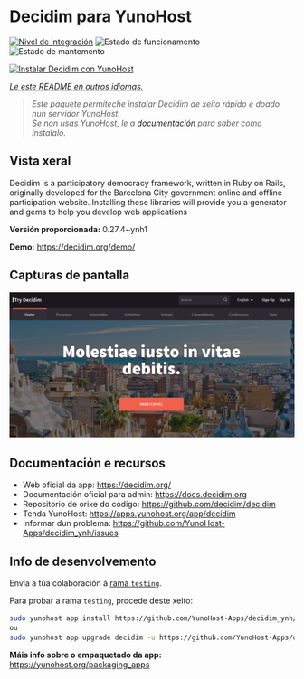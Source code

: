 <!--
NOTA: Este README foi creado automáticamente por <https://github.com/YunoHost/apps/tree/master/tools/readme_generator>
NON debe editarse manualmente.
-->

# Decidim para YunoHost

[![Nivel de integración](https://dash.yunohost.org/integration/decidim.svg)](https://ci-apps.yunohost.org/ci/apps/decidim/) ![Estado de funcionamento](https://ci-apps.yunohost.org/ci/badges/decidim.status.svg) ![Estado de mantemento](https://ci-apps.yunohost.org/ci/badges/decidim.maintain.svg)

[![Instalar Decidim con YunoHost](https://install-app.yunohost.org/install-with-yunohost.svg)](https://install-app.yunohost.org/?app=decidim)

*[Le este README en outros idiomas.](./ALL_README.md)*

> *Este paquete permíteche instalar Decidim de xeito rápido e doado nun servidor YunoHost.*  
> *Se non usas YunoHost, le a [documentación](https://yunohost.org/install) para saber como instalalo.*

## Vista xeral

Decidim is a participatory democracy framework, written in Ruby on Rails, originally developed for the Barcelona City government online and offline participation website. Installing these libraries will provide you a generator and gems to help you develop web applications


**Versión proporcionada:** 0.27.4~ynh1

**Demo:** <https://decidim.org/demo/>

## Capturas de pantalla

![Captura de pantalla de Decidim](./doc/screenshots/screenshot1.PNG)

## Documentación e recursos

- Web oficial da app: <https://decidim.org/>
- Documentación oficial para admin: <https://docs.decidim.org>
- Repositorio de orixe do código: <https://github.com/decidim/decidim>
- Tenda YunoHost: <https://apps.yunohost.org/app/decidim>
- Informar dun problema: <https://github.com/YunoHost-Apps/decidim_ynh/issues>

## Info de desenvolvemento

Envía a túa colaboración á [rama `testing`](https://github.com/YunoHost-Apps/decidim_ynh/tree/testing).

Para probar a rama `testing`, procede deste xeito:

```bash
sudo yunohost app install https://github.com/YunoHost-Apps/decidim_ynh/tree/testing --debug
ou
sudo yunohost app upgrade decidim -u https://github.com/YunoHost-Apps/decidim_ynh/tree/testing --debug
```

**Máis info sobre o empaquetado da app:** <https://yunohost.org/packaging_apps>
